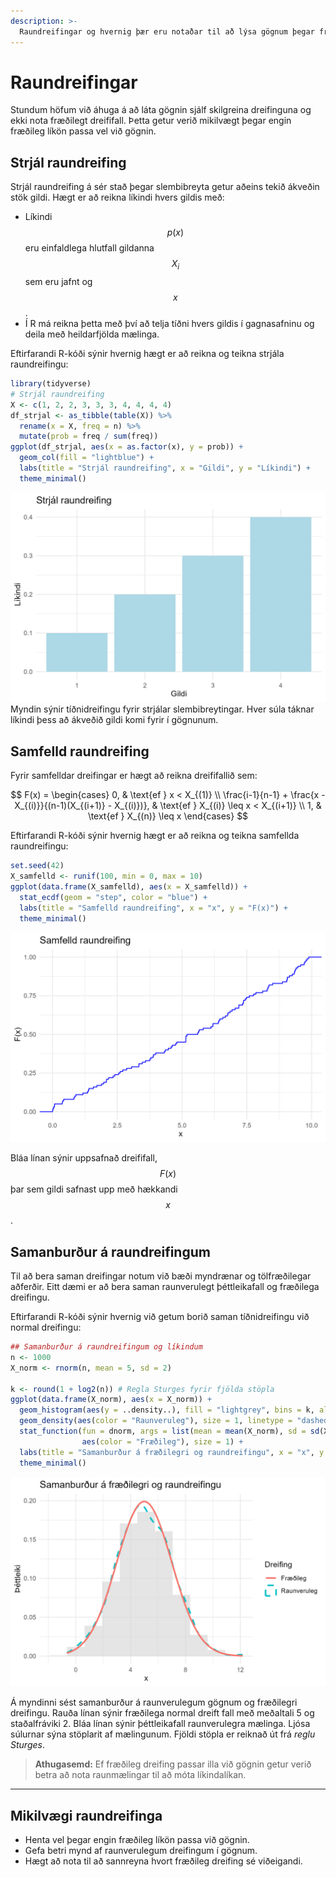 ```yaml
---
description: >-
  Raundreifingar og hvernig þær eru notaðar til að lýsa gögnum þegar fræðileg dreifing er ekki þekkt.
---
```


# Raundreifingar

Stundum höfum við áhuga á að láta gögnin sjálf skilgreina dreifinguna og ekki nota fræðilegt
dreififall. Þetta getur verið mikilvægt þegar engin fræðileg líkön passa vel við gögnin.

## Strjál raundreifing

Strjál raundreifing á sér stað þegar slembibreyta getur aðeins tekið ákveðin stök gildi.
Hægt er að reikna líkindi hvers gildis með:

- Líkindi $$p(x)$$ eru einfaldlega hlutfall gildanna $$X_i$$ sem eru jafnt og $$x$$.
- Í R má reikna þetta með því að telja tíðni hvers gildis í gagnasafninu og deila með heildarfjölda
  mælinga.

Eftirfarandi R-kóði sýnir hvernig hægt er að reikna og teikna strjála raundreifingu:

```r
library(tidyverse)
# Strjál raundreifing
X <- c(1, 2, 2, 3, 3, 3, 4, 4, 4, 4)
df_strjal <- as_tibble(table(X)) %>%
  rename(x = X, freq = n) %>%
  mutate(prob = freq / sum(freq))
ggplot(df_strjal, aes(x = as.factor(x), y = prob)) +
  geom_col(fill = "lightblue") +
  labs(title = "Strjál raundreifing", x = "Gildi", y = "Líkindi") +
  theme_minimal()
```

![Dæmi um strjála raundreifingu](figs/empirical_discrete.jpg)
Myndin sýnir tíðnidreifingu fyrir strjálar slembibreytingar. Hver súla táknar líkindi þess að
ákveðið gildi komi fyrir í gögnunum.

## Samfelld raundreifing

Fyrir samfelldar dreifingar er hægt að reikna dreififallið sem:

$$
F(x) = \begin{cases}
0, & \text{ef } x < X_{(1)} \\
\frac{i-1}{n-1} + \frac{x - X_{(i)}}{(n-1)(X_{(i+1)} - X_{(i)})}, & \text{ef } X_{(i)} \leq x < X_{(i+1)} \\
1, & \text{ef } X_{(n)} \leq x
\end{cases}
$$

Eftirfarandi R-kóði sýnir hvernig hægt er að reikna og teikna samfellda raundreifingu:

```r
set.seed(42)
X_samfelld <- runif(100, min = 0, max = 10)
ggplot(data.frame(X_samfelld), aes(x = X_samfelld)) +
  stat_ecdf(geom = "step", color = "blue") +
  labs(title = "Samfelld raundreifing", x = "x", y = "F(x)") +
  theme_minimal()
```

![Dæmi um samfellda raundreifingu](figs/empirical_continuous.jpg)

Bláa línan sýnir uppsafnað dreififall, $$F(x)$$ þar sem gildi safnast upp með hækkandi $$x$$.

## Samanburður á raundreifingum

Til að bera saman dreifingar notum við bæði myndrænar og tölfræðilegar aðferðir. Eitt dæmi er að
bera saman raunverulegt þéttleikafall og fræðilega dreifingu.

Eftirfarandi R-kóði sýnir hvernig við getum borið saman tíðnidreifingu við normal dreifingu:

```r
## Samanburður á raundreifingum og líkindum
n <- 1000
X_norm <- rnorm(n, mean = 5, sd = 2)

k <- round(1 + log2(n)) # Regla Sturges fyrir fjölda stöpla
ggplot(data.frame(X_norm), aes(x = X_norm)) +
  geom_histogram(aes(y = ..density..), fill = "lightgrey", bins = k, alpha = 0.6) +
  geom_density(aes(color = "Raunveruleg"), size = 1, linetype = "dashed") +
  stat_function(fun = dnorm, args = list(mean = mean(X_norm), sd = sd(X_norm)),
                aes(color = "Fræðileg"), size = 1) +
  labs(title = "Samanburður á fræðilegri og raundreifingu", x = "x", y = "Þéttleiki", color="Dreifing") +
  theme_minimal()
```
![Samanburður á raundreifingu og fræðilegri dreifingu](figs/empirical_comparison.jpg)

Á myndinni sést samanburður á raunverulegum gögnum og fræðilegri dreifingu. Rauða línan sýnir 
fræðilega normal dreift fall með meðaltali 5 og staðalfráviki 2. Bláa línan sýnir þéttleikafall
raunverulegra mælinga. Ljósa súlurnar sýna stöplarit af mælingunum. Fjöldi stöpla er reiknað út 
frá *reglu Sturges*.

> **Athugasemd:** Ef fræðileg dreifing passar illa við gögnin getur verið betra að nota raunmælingar
> til að móta líkindalíkan.

---

## Mikilvægi raundreifinga

- Henta vel þegar engin fræðileg líkön passa við gögnin.
- Gefa betri mynd af raunverulegum dreifingum í gögnum.
- Hægt að nota til að sannreyna hvort fræðileg dreifing sé viðeigandi.